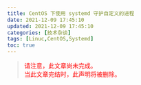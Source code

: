 ```yaml
---
title: CentOS 下使用 systemd 守护自定义的进程
date: 2021-12-09 17:45:10
updated: 2021-12-09 17:45:10
categories: [技术杂谈]
tags: [Linuc,CentOS,Systemd]
toc: true
---
```




> <font color=red>请注意，此文章尚未完成。</font>  
> <font color=red>当此文章完结时，此声明将被删除。</font>



